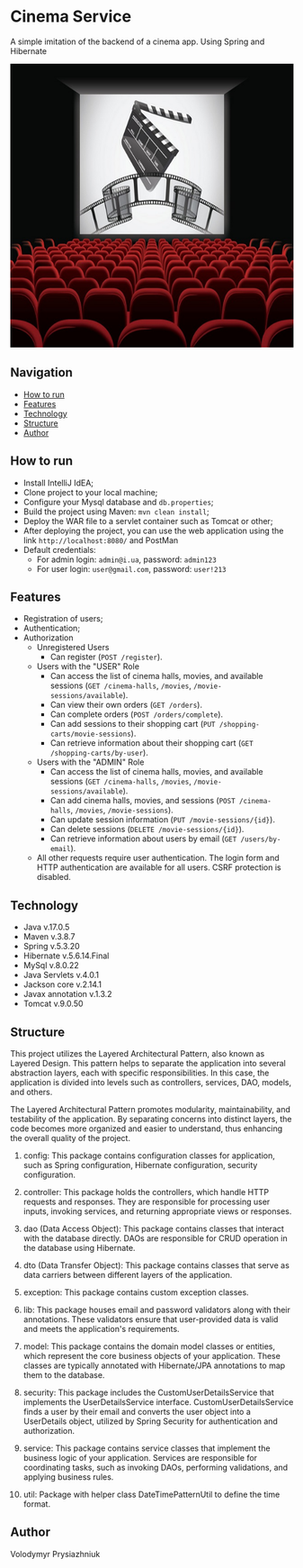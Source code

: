 # Cinema Service
A simple imitation of the backend of a cinema app. Using Spring and Hibernate

![Logo](logo.jpeg)

## Navigation
- [How to run](#how-to-run)
- [Features](#features)
- [Technology](#technology)
- [Structure](#structure)
- [Author](#author)

## How to run
- Install IntelliJ IdEA;
- Clone project to your local machine;
- Configure your Mysql database and `db.properties`;
- Build the project using Maven: `mvn clean install`;
- Deploy the WAR file to a servlet container such as Tomcat or other;
- After deploying the project, you can use the web application using the link `http://localhost:8080/` and PostMan
- Default credentials:
  - For admin login: `admin@i.ua`, password: `admin123`
  - For user login: `user@gmail.com`, password: `user!213`

## Features
- Registration of users;
- Authentication;
- Authorization
  - Unregistered Users
    - Can register (`POST /register`).
  - Users with the "USER" Role
    - Can access the list of cinema halls, movies, and available sessions (`GET /cinema-halls`, `/movies`, `/movie-sessions/available`).
    - Can view their own orders (`GET /orders`).
    - Can complete orders (`POST /orders/complete`).
    - Can add sessions to their shopping cart (`PUT /shopping-carts/movie-sessions`).
    - Can retrieve information about their shopping cart (`GET /shopping-carts/by-user`).
  - Users with the "ADMIN" Role
    - Can access the list of cinema halls, movies, and available sessions (`GET /cinema-halls`, `/movies`, `/movie-sessions/available`).
    - Can add cinema halls, movies, and sessions (`POST /cinema-halls`, `/movies`, `/movie-sessions`).
    - Can update session information (`PUT /movie-sessions/{id}`).
    - Can delete sessions (`DELETE /movie-sessions/{id}`).
    - Can retrieve information about users by email (`GET /users/by-email`).
  - All other requests require user authentication. The login form and HTTP authentication are available for all users. CSRF protection is disabled.

## Technology
- Java v.17.0.5
- Maven v.3.8.7
- Spring v.5.3.20
- Hibernate v.5.6.14.Final
- MySql v.8.0.22 
- Java Servlets v.4.0.1
- Jackson core v.2.14.1
- Javax annotation v.1.3.2
- Tomcat v.9.0.50

## Structure
This project utilizes the Layered Architectural Pattern, also known as Layered Design. This pattern helps to separate the application into several abstraction layers, each with specific responsibilities. In this case, the application is divided into levels such as controllers, services, DAO, models, and others. 

The Layered Architectural Pattern promotes modularity, maintainability, and testability of the application. By separating concerns into distinct layers, the code becomes more organized and easier to understand, thus enhancing the overall quality of the project.

1. config: This package contains configuration classes for application, such as Spring configuration, Hibernate configuration, security configuration.

2. controller: This package holds the controllers, which handle HTTP requests and responses. They are responsible for processing user inputs, invoking services, and returning appropriate views or responses.

3. dao (Data Access Object): This package contains classes that interact with the database directly. DAOs are responsible for CRUD operation in the database using Hibernate.

4. dto (Data Transfer Object): This package contains classes that serve as data carriers between different layers of the application.

5. exception: This package contains custom exception classes.

6. lib: This package houses email and password validators along with their annotations. These validators ensure that user-provided data is valid and meets the application's requirements.

7. model: This package contains the domain model classes or entities, which represent the core business objects of your application. These classes are typically annotated with Hibernate/JPA annotations to map them to the database.

8. security: This package includes the CustomUserDetailsService that implements the UserDetailsService interface. CustomUserDetailsService finds a user by their email and converts the user object into a UserDetails object, utilized by Spring Security for authentication and authorization.

9. service: This package contains service classes that implement the business logic of your application. Services are responsible for coordinating tasks, such as invoking DAOs, performing validations, and applying business rules.

10. util: Package with helper class DateTimePatternUtil to define the time format.


## Author
Volodymyr Prysiazhniuk
